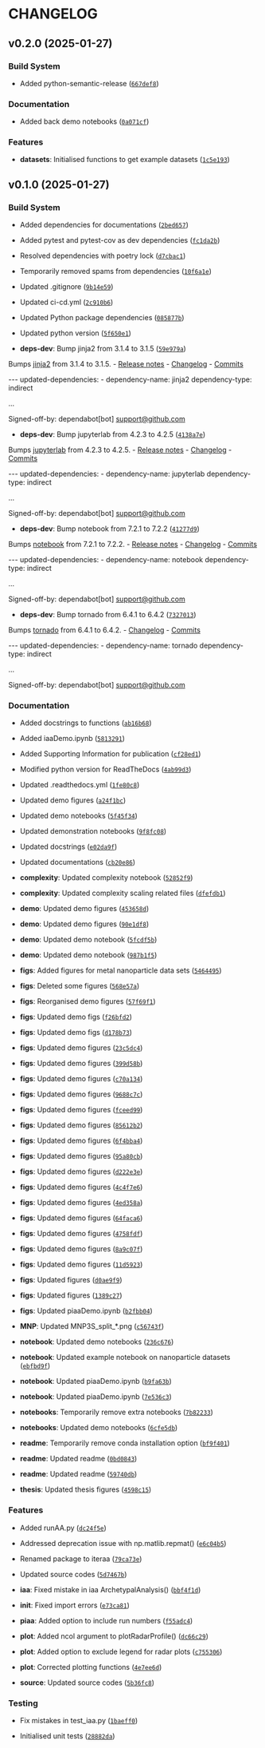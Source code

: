# CHANGELOG


## v0.2.0 (2025-01-27)

### Build System

- Added python-semantic-release
  ([`667def8`](https://github.com/Jon-Ting/iaa/commit/667def84032ca79ab8f6d07c963cfee21a9f175a))

### Documentation

- Added back demo notebooks
  ([`0a071cf`](https://github.com/Jon-Ting/iaa/commit/0a071cf27c19e9596309fc8032f9551bd157ce52))

### Features

- **datasets**: Initialised functions to get example datasets
  ([`1c5e193`](https://github.com/Jon-Ting/iaa/commit/1c5e193aec7ca255141d406164ca960cd4f940ca))


## v0.1.0 (2025-01-27)

### Build System

- Added dependencies for documentations
  ([`2bed657`](https://github.com/Jon-Ting/iaa/commit/2bed65754412fdf227fb9cbfaf940bcca63d9f4f))

- Added pytest and pytest-cov as dev dependencies
  ([`fc1da2b`](https://github.com/Jon-Ting/iaa/commit/fc1da2b52df685a9fe2554d4484a33fbaf327ca2))

- Resolved dependencies with poetry lock
  ([`d7cbac1`](https://github.com/Jon-Ting/iaa/commit/d7cbac12be5aef53a541be332225e64ea0818b89))

- Temporarily removed spams from dependencies
  ([`10f6a1e`](https://github.com/Jon-Ting/iaa/commit/10f6a1ef31b74fb2a1aec1c96cb460b0158bd667))

- Updated .gitignore
  ([`9b14e59`](https://github.com/Jon-Ting/iaa/commit/9b14e59077f05e61ae589297c0f83cb17ed8cbe2))

- Updated ci-cd.yml
  ([`2c910b6`](https://github.com/Jon-Ting/iaa/commit/2c910b6eea20b73d898cc81a81b1f97601581cf1))

- Updated Python package dependencies
  ([`085877b`](https://github.com/Jon-Ting/iaa/commit/085877b76ee6fd4ca46fd107e4bdb53c53b8d967))

- Updated python version
  ([`5f650e1`](https://github.com/Jon-Ting/iaa/commit/5f650e16edf93f017f5a6687897bd6711e09a231))

- **deps-dev**: Bump jinja2 from 3.1.4 to 3.1.5
  ([`59e979a`](https://github.com/Jon-Ting/iaa/commit/59e979a93f55395d35ad1264def9c681ad79b25c))

Bumps [jinja2](https://github.com/pallets/jinja) from 3.1.4 to 3.1.5. - [Release
  notes](https://github.com/pallets/jinja/releases) -
  [Changelog](https://github.com/pallets/jinja/blob/main/CHANGES.rst) -
  [Commits](https://github.com/pallets/jinja/compare/3.1.4...3.1.5)

--- updated-dependencies: - dependency-name: jinja2 dependency-type: indirect

...

Signed-off-by: dependabot[bot] <support@github.com>

- **deps-dev**: Bump jupyterlab from 4.2.3 to 4.2.5
  ([`4138a7e`](https://github.com/Jon-Ting/iaa/commit/4138a7e5381da136d619b2d5daeb33b46d487897))

Bumps [jupyterlab](https://github.com/jupyterlab/jupyterlab) from 4.2.3 to 4.2.5. - [Release
  notes](https://github.com/jupyterlab/jupyterlab/releases) -
  [Changelog](https://github.com/jupyterlab/jupyterlab/blob/@jupyterlab/lsp@4.2.5/CHANGELOG.md) -
  [Commits](https://github.com/jupyterlab/jupyterlab/compare/@jupyterlab/lsp@4.2.3...@jupyterlab/lsp@4.2.5)

--- updated-dependencies: - dependency-name: jupyterlab dependency-type: indirect

...

Signed-off-by: dependabot[bot] <support@github.com>

- **deps-dev**: Bump notebook from 7.2.1 to 7.2.2
  ([`41277d9`](https://github.com/Jon-Ting/iaa/commit/41277d988fcfc871edd40a1f639a811d20be83fe))

Bumps [notebook](https://github.com/jupyter/notebook) from 7.2.1 to 7.2.2. - [Release
  notes](https://github.com/jupyter/notebook/releases) -
  [Changelog](https://github.com/jupyter/notebook/blob/@jupyter-notebook/tree@7.2.2/CHANGELOG.md) -
  [Commits](https://github.com/jupyter/notebook/compare/@jupyter-notebook/tree@7.2.1...@jupyter-notebook/tree@7.2.2)

--- updated-dependencies: - dependency-name: notebook dependency-type: indirect

...

Signed-off-by: dependabot[bot] <support@github.com>

- **deps-dev**: Bump tornado from 6.4.1 to 6.4.2
  ([`7327013`](https://github.com/Jon-Ting/iaa/commit/7327013cbddfef07aa791fd924263776c61fb0b7))

Bumps [tornado](https://github.com/tornadoweb/tornado) from 6.4.1 to 6.4.2. -
  [Changelog](https://github.com/tornadoweb/tornado/blob/v6.4.2/docs/releases.rst) -
  [Commits](https://github.com/tornadoweb/tornado/compare/v6.4.1...v6.4.2)

--- updated-dependencies: - dependency-name: tornado dependency-type: indirect

...

Signed-off-by: dependabot[bot] <support@github.com>

### Documentation

- Added docstrings to functions
  ([`ab16b68`](https://github.com/Jon-Ting/iaa/commit/ab16b6874a8df5273e7d34afe88bb37762f83ec0))

- Added iaaDemo.ipynb
  ([`5813291`](https://github.com/Jon-Ting/iaa/commit/5813291b13a418ecb5b32ec7dece3ef29b0ee265))

- Added Supporting Information for publication
  ([`cf28ed1`](https://github.com/Jon-Ting/iaa/commit/cf28ed16683afc7ff24e251252f236a1ddf1ae45))

- Modified python version for ReadTheDocs
  ([`4ab99d3`](https://github.com/Jon-Ting/iaa/commit/4ab99d302a632460d4389d66ac777dccc4fe264c))

- Updated .readthedocs.yml
  ([`1fe80c8`](https://github.com/Jon-Ting/iaa/commit/1fe80c8d2c424f3f62f3d9ad8a9746bcf7157b84))

- Updated demo figures
  ([`a24f1bc`](https://github.com/Jon-Ting/iaa/commit/a24f1bcc296f8a02472a70ec0abc76bf81b20125))

- Updated demo notebooks
  ([`5f45f34`](https://github.com/Jon-Ting/iaa/commit/5f45f34e981b4ad70e9b7e6fc1ca9b4d65890a42))

- Updated demonstration notebooks
  ([`9f8fc08`](https://github.com/Jon-Ting/iaa/commit/9f8fc086aad0447b3f45127f480b7756d5b60192))

- Updated docstrings
  ([`e02da9f`](https://github.com/Jon-Ting/iaa/commit/e02da9ff52417d092ef3ebd665f3ff0184ded4e7))

- Updated documentations
  ([`cb20e86`](https://github.com/Jon-Ting/iaa/commit/cb20e863ec84e5765b600faee27eaff57a5be1ce))

- **complexity**: Updated complexity notebook
  ([`52852f9`](https://github.com/Jon-Ting/iaa/commit/52852f921942135ed53cca237d559b5b48c93cca))

- **complexity**: Updated complexity scaling related files
  ([`dfefdb1`](https://github.com/Jon-Ting/iaa/commit/dfefdb18b31303f711f7532b96b95cd01582728f))

- **demo**: Updated demo figures
  ([`453658d`](https://github.com/Jon-Ting/iaa/commit/453658da32f2b1b8b2dccfa74d719e205a1449c9))

- **demo**: Updated demo figures
  ([`90e1df8`](https://github.com/Jon-Ting/iaa/commit/90e1df8845b24d89422f0cca5e19509a46764242))

- **demo**: Updated demo notebook
  ([`5fcdf5b`](https://github.com/Jon-Ting/iaa/commit/5fcdf5b7a5a657259d31e4d254acf22eb23e4efd))

- **demo**: Updated demo notebook
  ([`987b1f5`](https://github.com/Jon-Ting/iaa/commit/987b1f58056f40324aa90d0b02246c67a18c6d05))

- **figs**: Added figures for metal nanoparticle data sets
  ([`5464495`](https://github.com/Jon-Ting/iaa/commit/54644953f78eabb5ba6399c2cfed3702b0e2bcc8))

- **figs**: Deleted some figures
  ([`568e57a`](https://github.com/Jon-Ting/iaa/commit/568e57adf75188cd01fe71ee8eab8a96b91f5758))

- **figs**: Reorganised demo figures
  ([`57f69f1`](https://github.com/Jon-Ting/iaa/commit/57f69f13d19a43dffc27c6a3653936652902eb11))

- **figs**: Updated demo figs
  ([`f26bfd2`](https://github.com/Jon-Ting/iaa/commit/f26bfd2c58f05d84986fcf1a29b6ff35e0e90aa8))

- **figs**: Updated demo figs
  ([`d178b73`](https://github.com/Jon-Ting/iaa/commit/d178b73c7502e5191af56854e3d4fe44ad963b97))

- **figs**: Updated demo figures
  ([`23c5dc4`](https://github.com/Jon-Ting/iaa/commit/23c5dc4153739d451e09a1d8e9e69e84125a9958))

- **figs**: Updated demo figures
  ([`399d58b`](https://github.com/Jon-Ting/iaa/commit/399d58b692c2a7d0f45890ce2767e8df870138ce))

- **figs**: Updated demo figures
  ([`c70a134`](https://github.com/Jon-Ting/iaa/commit/c70a134e1849414ab32d8fbcdb27dd50cf8be6a7))

- **figs**: Updated demo figures
  ([`9688c7c`](https://github.com/Jon-Ting/iaa/commit/9688c7c27c1ba60e714428723c72d812e4bd9fc5))

- **figs**: Updated demo figures
  ([`fceed99`](https://github.com/Jon-Ting/iaa/commit/fceed99e0baadf3c6f1391bef4fd1707f38c4f2d))

- **figs**: Updated demo figures
  ([`85612b2`](https://github.com/Jon-Ting/iaa/commit/85612b2c47cf1646d477418750c61125271a7f99))

- **figs**: Updated demo figures
  ([`6f4bba4`](https://github.com/Jon-Ting/iaa/commit/6f4bba450878197a938cf2c30c6ccea0cb7ddd15))

- **figs**: Updated demo figures
  ([`95a80cb`](https://github.com/Jon-Ting/iaa/commit/95a80cb950716ce4b5ed2fe7fa5d473b8a6054b6))

- **figs**: Updated demo figures
  ([`d222e3e`](https://github.com/Jon-Ting/iaa/commit/d222e3e9218fac593c67064fb0fe0ba0e9725c65))

- **figs**: Updated demo figures
  ([`4c4f7e6`](https://github.com/Jon-Ting/iaa/commit/4c4f7e6e6cec0dd0212ac6f27264c7df6960dcb3))

- **figs**: Updated demo figures
  ([`4ed358a`](https://github.com/Jon-Ting/iaa/commit/4ed358a12d34a22fb94c3c0e4c7157b3baaa9e59))

- **figs**: Updated demo figures
  ([`64faca6`](https://github.com/Jon-Ting/iaa/commit/64faca63d24eac0298a0bf855a0f39dfbfa1ae6a))

- **figs**: Updated demo figures
  ([`4758fdf`](https://github.com/Jon-Ting/iaa/commit/4758fdf1cad0d2878e2e942689b29e931d4b5f10))

- **figs**: Updated demo figures
  ([`8a9c07f`](https://github.com/Jon-Ting/iaa/commit/8a9c07f81a50ef99bcab25b77e7a0194f0f1e28f))

- **figs**: Updated demo figures
  ([`11d5923`](https://github.com/Jon-Ting/iaa/commit/11d5923291b086c5fe042e9d1c208698fadc6c25))

- **figs**: Updated figures
  ([`d0ae9f9`](https://github.com/Jon-Ting/iaa/commit/d0ae9f988feafb719744c6fc167661addf99d159))

- **figs**: Updated figures
  ([`1389c27`](https://github.com/Jon-Ting/iaa/commit/1389c2732eeb372b98d0c25f5e7a54c48338833a))

- **figs**: Updated piaaDemo.ipynb
  ([`b2fbb04`](https://github.com/Jon-Ting/iaa/commit/b2fbb049b7d406c90026f36f96e3c81d08746b65))

- **MNP**: Updated MNP3S_split_*.png
  ([`c56743f`](https://github.com/Jon-Ting/iaa/commit/c56743f2125aa4823ed6e444b7fdbee5a36940fa))

- **notebook**: Updated demo notebooks
  ([`236c676`](https://github.com/Jon-Ting/iaa/commit/236c6766cec6bf528b7da1324fa5380543f8196c))

- **notebook**: Updated example notebook on nanoparticle datasets
  ([`ebfbd9f`](https://github.com/Jon-Ting/iaa/commit/ebfbd9f805b735a463c48a51617defe33786f16c))

- **notebook**: Updated piaaDemo.ipynb
  ([`b9fa63b`](https://github.com/Jon-Ting/iaa/commit/b9fa63b029a1e5b2259fe6d17e6cd09effd27958))

- **notebook**: Updated piaaDemo.ipynb
  ([`7e536c3`](https://github.com/Jon-Ting/iaa/commit/7e536c318e19ae2bce96c8732088cf045fc8f150))

- **notebooks**: Temporarily remove extra notebooks
  ([`7b82233`](https://github.com/Jon-Ting/iaa/commit/7b82233b520205394d0c61c988acab5c720af8ed))

- **notebooks**: Updated demo notebooks
  ([`6cfe5db`](https://github.com/Jon-Ting/iaa/commit/6cfe5db250c3ec268d99158fdd9a10b5fa29578a))

- **readme**: Temporarily remove conda installation option
  ([`bf9f401`](https://github.com/Jon-Ting/iaa/commit/bf9f4017737a86b9b70a4ead30cb834e4d793711))

- **readme**: Updated readme
  ([`0bd0843`](https://github.com/Jon-Ting/iaa/commit/0bd08437f476974380e7be0839293d46e12c1c2a))

- **readme**: Updated readme
  ([`59740db`](https://github.com/Jon-Ting/iaa/commit/59740db0a0b2d8be9263c9666e1f2ffd2fdf34ef))

- **thesis**: Updated thesis figures
  ([`4598c15`](https://github.com/Jon-Ting/iaa/commit/4598c15c5dc3cf8960e459c93af754241c3e2604))

### Features

- Added runAA.py
  ([`dc24f5e`](https://github.com/Jon-Ting/iaa/commit/dc24f5e1d247204c282feb0669069033c8084b4d))

- Addressed deprecation issue with np.matlib.repmat()
  ([`e6c04b5`](https://github.com/Jon-Ting/iaa/commit/e6c04b596bdfcad9d905f8eabc8c2cebdc6f2459))

- Renamed package to iteraa
  ([`79ca73e`](https://github.com/Jon-Ting/iaa/commit/79ca73eb66664a090e76775532ac7e3b231b9426))

- Updated source codes
  ([`5d7467b`](https://github.com/Jon-Ting/iaa/commit/5d7467b7d971ecabb431a0857b3fb00ff82caa58))

- **iaa**: Fixed mistake in iaa ArchetypalAnalysis()
  ([`bbf4f1d`](https://github.com/Jon-Ting/iaa/commit/bbf4f1d906abd6b2e46f068357415ed1b37bd65c))

- **init**: Fixed import errors
  ([`e73ca81`](https://github.com/Jon-Ting/iaa/commit/e73ca81ef7daf6953484598f51e1fc72e9c3e4a0))

- **piaa**: Added option to include run numbers
  ([`f55adc4`](https://github.com/Jon-Ting/iaa/commit/f55adc47909f6ea8695395f330cf64bb58f23929))

- **plot**: Added ncol argument to plotRadarProfile()
  ([`dc66c29`](https://github.com/Jon-Ting/iaa/commit/dc66c2915656cbd3f7d166da76b9975f6a33e99f))

- **plot**: Added option to exclude legend for radar plots
  ([`c755306`](https://github.com/Jon-Ting/iaa/commit/c755306f0bb057267ba57e5ac9856664f5c84192))

- **plot**: Corrected plotting functions
  ([`4e7ee6d`](https://github.com/Jon-Ting/iaa/commit/4e7ee6d8dfa6c079da6d53329d66a5ae03c3c727))

- **source**: Updated source codes
  ([`5b36fc8`](https://github.com/Jon-Ting/iaa/commit/5b36fc82808d45116fa023e8d00fa01065d7a2d9))

### Testing

- Fix mistakes in test_iaa.py
  ([`1baeff0`](https://github.com/Jon-Ting/iaa/commit/1baeff0cb48f62d878a38ec28f9c282749c5c8b5))

- Initialised unit tests
  ([`28882da`](https://github.com/Jon-Ting/iaa/commit/28882da65d38290563c3ad68ad99bc3919141a42))
